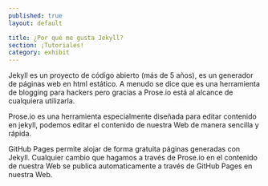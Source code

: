 ```yaml
---
published: true
layout: default

title: ¿Por qué me gusta Jekyll?
section: ¡Tutoriales!
category: exhibit
---
```


Jekyll es un proyecto de código abierto (más de 5 años), es un generador de páginas web en html estático. A menudo se dice que es una herramienta de blogging para hackers pero gracias a Prose.io está al alcance de cualquiera utilizarla. 

Prose.io es una herramienta especialmente diseñada para editar contenido en jekyll, podemos editar el contenido de nuestra Web de manera sencilla y rápida. 

GitHub Pages permite alojar de forma gratuita páginas generadas con Jekyll. Cualquier cambio que hagamos a través de Prose.io en el contenido de nuestra Web se publica automaticamente a través de GitHub Pages en nuestra Web. 

